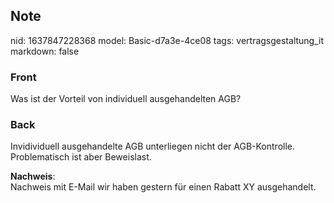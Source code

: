 ## Note
nid: 1637847228368
model: Basic-d7a3e-4ce08
tags: vertragsgestaltung_it
markdown: false

### Front
Was ist der Vorteil von individuell ausgehandelten AGB?

### Back
Invidividuell ausgehandelte AGB unterliegen nicht der
AGB-Kontrolle. Problematisch ist aber Beweislast.
<div>
  <b>Nachweis</b>:
</div>
<div>
  Nachweis mit E-Mail wir haben gestern für einen Rabatt XY
  ausgehandelt.
</div>
